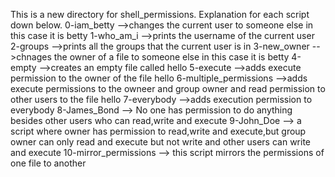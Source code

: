 This is a new directory for shell_permissions.
Explanation for each script down below.
0-iam_betty
-->changes the current user to someone else in this case it is betty
1-who_am_i
-->prints the username of the current user
2-groups
-->prints all the groups that the current user is in
3-new_owner
-->chnages the owner of a file to someone else in this case it is betty
4-empty
-->creates an empty file called hello
5-execute
-->adds execute permission to the owner of the file hello
6-multiple_permissions
-->adds execute permissions to the owneer and group owner and read permission to other users to the file hello
7-everybody
-->adds execution permission to everybody
8-James_Bond
--> No one has permission to do anything besides other users who can read,write and execute
9-John_Doe
--> a script where owner has permission to read,write and execute,but group owner can only read and execute but not write and other users can write and execute
10-mirror_permissions
--> this script mirrors the permissions of one file to another
